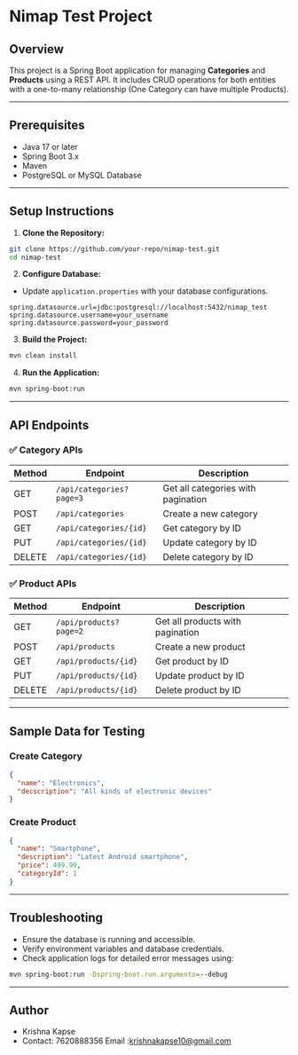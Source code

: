 # Nimap Test Project

## Overview
This project is a Spring Boot application for managing **Categories** and **Products** using a REST API. It includes CRUD operations for both entities with a one-to-many relationship (One Category can have multiple Products).

---

## Prerequisites
- Java 17 or later
- Spring Boot 3.x
- Maven
- PostgreSQL or MySQL Database

---

## Setup Instructions

1. **Clone the Repository:**
```bash
git clone https://github.com/your-repo/nimap-test.git
cd nimap-test
```

2. **Configure Database:**
- Update `application.properties` with your database configurations.
```properties
spring.datasource.url=jdbc:postgresql://localhost:5432/nimap_test
spring.datasource.username=your_username
spring.datasource.password=your_password
```

3. **Build the Project:**
```bash
mvn clean install
```

4. **Run the Application:**
```bash
mvn spring-boot:run
```

---

## API Endpoints

### ✅ **Category APIs**
| Method | Endpoint                     | Description                    |
|---------|------------------------------|--------------------------------|
| GET     | `/api/categories?page=3`     | Get all categories with pagination |
| POST    | `/api/categories`            | Create a new category          |
| GET     | `/api/categories/{id}`       | Get category by ID             |
| PUT     | `/api/categories/{id}`       | Update category by ID          |
| DELETE  | `/api/categories/{id}`       | Delete category by ID          |

### ✅ **Product APIs**
| Method | Endpoint                     | Description                    |
|---------|------------------------------|--------------------------------|
| GET     | `/api/products?page=2`       | Get all products with pagination |
| POST    | `/api/products`              | Create a new product           |
| GET     | `/api/products/{id}`         | Get product by ID              |
| PUT     | `/api/products/{id}`         | Update product by ID           |
| DELETE  | `/api/products/{id}`         | Delete product by ID           |

---

## Sample Data for Testing

### **Create Category**
```json
{
  "name": "Electronics",
  "decscription": "All kinds of electronic devices"
}
```

### **Create Product**
```json
{
  "name": "Smartphone",
  "description": "Latest Android smartphone",
  "price": 499.99,
  "categoryId": 1
}
```

---

## Troubleshooting
- Ensure the database is running and accessible.
- Verify environment variables and database credentials.
- Check application logs for detailed error messages using:
```bash
mvn spring-boot:run -Dspring-boot.run.arguments=--debug
```

---

## Author
- Krishna Kapse 
- Contact: 7620888356 Email :krishnakapse10@gmail.com

